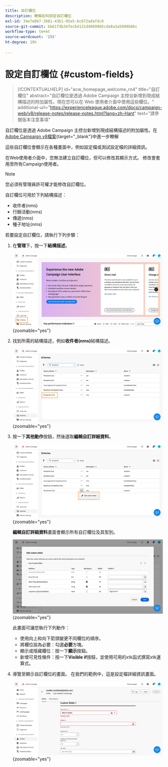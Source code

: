 ```yaml
---
title: 自訂欄位
description: 瞭解如何設定自訂欄位
exl-id: 34e7e0b7-3981-43b1-95a5-6c672adafdc9
source-git-commit: bb61fdb34fecb4131d4069965cda8a3a5099b6bc
workflow-type: tm+mt
source-wordcount: '255'
ht-degree: 19%

---
```


# 設定自訂欄位 {#custom-fields}

>[!CONTEXTUALHELP]
>id="acw_homepage_welcome_rn4"
>title="自訂欄位"
>abstract="自訂欄位是透過 Adobe Campaign 主控台新增到現成結構描述的附加屬性。現在您可以在 Web 使用者介面中使用這些欄位。"
>additional-url="https://experienceleague.adobe.com/docs/campaign-web/v8/release-notes/release-notes.html?lang=zh-Hant" text="請參閱版本注意事項"



自訂欄位是透過 Adobe Campaign 主控台新增到現成結構描述的附加屬性。在[Adobe Campaign v8檔案](https://experienceleague.adobe.com/docs/campaign/campaign-v8/developer/shemas-forms/extend-schema.html){target="_blank"}中進一步瞭解

這些自訂欄位會顯示在各種畫面中，例如設定檔或測試設定檔的詳細資訊。

在Web使用者介面中，您無法建立自訂欄位，但可以修改其顯示方式。 修改會套用至所有Campaign使用者。

>[!NOTE]
>
>您必須有管理員許可權才能修改自訂欄位。

自訂欄位可用於下列結構描述：

* 收件者(nms)
* 行銷活動(nms)
* 傳遞(nms)
* 種子地址(nms)

若要設定自訂欄位，請執行下列步驟：

1. 在&#x200B;**管理**&#x200B;下，按一下&#x200B;**結構描述**。

   ![](assets/custom-fields.png){zoomable="yes"}

1. 找到所需的結構描述，例如&#x200B;**收件者(nms)**&#x200B;結構描述。

   ![](assets/custom-fields2.png){zoomable="yes"}

1. 按一下&#x200B;**其他動作**&#x200B;按鈕，然後選取&#x200B;**編輯自訂詳細資料**。

   ![](assets/custom-fields3.png){zoomable="yes"}

   **編輯自訂詳細資料**&#x200B;畫面會顯示所有自訂欄位及其型別。

   ![](assets/custom-fields4.png){zoomable="yes"}

   此畫面可讓您執行下列動作：

   * 使用向上和向下箭頭變更不同欄位的順序。
   * 將欄位設為必要：勾選&#x200B;**必要**&#x200B;方塊。
   * 顯示或隱藏欄位：按一下&#x200B;**顯示**&#x200B;按鈕。
   * 新增可見性條件：按一下&#x200B;**Visible if**&#x200B;按鈕，並使用可用的xtk函式撰寫xtk運算式。

1. 導覽至顯示自訂欄位的畫面。 在我們的範例中，這是設定檔詳細資訊畫面。

   ![](assets/custom-fields5.png){zoomable="yes"}
